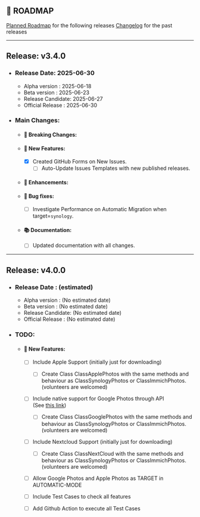 ## 📅 ROADMAP
[Planned Roadmap](https://github.com/jaimetur/PhotoMigrator/blob/main/ROADMAP.md) for the following releases
[Changelog](https://github.com/jaimetur/PhotoMigrator/blob/main/CHANGELOG.md) for the past releases

---

## Release: v3.4.0  
- ### Release Date: 2025-06-30
  - Alpha version    : 2025-06-18
  - Beta version     : 2025-06-23
  - Release Candidate: 2025-06-27
  - Official Release : 2025-06-30

- ### Main Changes:
  - #### 🚨 Breaking Changes:
    
  - #### 🌟 New Features:
    - [x] Created GitHub Forms on New Issues.
      - [ ] Auto-Update Issues Templates with new published releases.

  - #### 🚀 Enhancements:

  - #### 🐛 Bug fixes:
    - [ ] Investigate Performance on Automatic Migration when target=`synology`.

  - #### 📚 Documentation:
    - [ ] Updated documentation with all changes.
    
---

## Release: v4.0.0 
- ### Release Date   : (estimated)
  - Alpha version    : (No estimated date)
  - Beta version     : (No estimated date)
  - Release Candidate: (No estimated date)
  - Official Release : (No estimated date)

- ### TODO:
  - #### 🌟 New Features:
    - [ ] Include Apple Support (initially just for downloading)
        - [ ] Create Class ClassApplePhotos with the same methods and behaviour as ClassSynologyPhotos or ClassImmichPhotos. (volunteers are welcomed)
    - [ ] Include native support for Google Photos through API  
      (See [this link](https://max-coding.medium.com/loading-photos-and-metadata-using-google-photos-api-with-python-7fb5bd8886ef))
        - [ ] Create Class ClassGooglePhotos with the same methods and behaviour as ClassSynologyPhotos or ClassImmichPhotos. (volunteers are welcomed)
    - [ ] Include Nextcloud Support (initially just for downloading)
        - [ ] Create Class ClassNextCloud with the same methods and behaviour as ClassSynologyPhotos or ClassImmichPhotos. (volunteers are welcomed)
    - [ ] Allow Google Photos and Apple Photos as TARGET in AUTOMATIC-MODE
    - [ ] Include Test Cases to check all features
    - [ ] Add Github Action to execute all Test Cases

